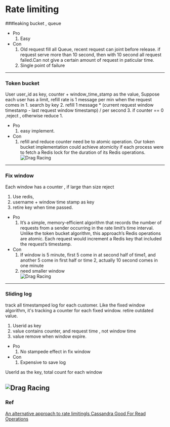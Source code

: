 # Rate limiting

###leaking bucket , queue
- Pro
   1. Easy
- Con 
   1. Old request fill all Queue, recent request can joint before release. if request serve more than 10 second, then 
   with 10 second all request failed.Can not give a certain amount of request in paticular time.
   2. Single point of failure
---------------------------------
### Token bucket
User  user_id as key, counter + window_time_stamp as the value,
Suppose each user has a limit, refill rate is 1 message per min
when the request comes in 
    1. search by key
    2. refill 1 message * (current request window timestamp - last request window timestamp) / per second 
    3. if counter == 0 ,reject , otherwise reduce 1.
- Pro 
    1. easy implement.
- Con  
    1. refill and reduce counter need be to atomic operation. Our token bucket implementation could achieve atomicity if 
    each process were to fetch a Redis lock for the duration of its Redis operations.
![Drag Racing](1_nOfxM0Q4SHqg0gyctjYSqw.png)    
---------------------------------
    
### Fix window  
Each window has a counter , if large than size reject
1. Use redis, 
2. username + window time stamp as key 
3.  retire key when time passed.
- Pro 
    1. It’s a simple, memory-efficient algorithm that records the number of requests from a sender occurring in the 
       rate limit’s time interval. Unlike the token bucket algorithm, this approach’s Redis operations are atomic. Each 
       request would increment a Redis key that included the request’s timestamp. 
- Con
    1. If window is 5 minute, first 5 come in at second half of time1, and another 5 come in first half or time 2, 
       actually 10 second comes in one minute
    2. need smaller window  
![Drag Racing](1_nOfxM0Q4SHqg0gyctjYSqw.png)  
    
---------------------------------
### Sliding log  
track all timestamped log for each customer. Like the fixed window algorithm, it's tracking a counter for each fixed window.
retire outdated value.
1. Userid as key
2. value contains counter, and request time , not window time
3. value remove when window expire.
- Pro
    1. No stampede effect in fix window
- Con
    1. Expensive to save log

UserId as the key, total count for each window

![Drag Racing](1_O4IFbYqb0yJsbuJjqxBjvw.png)    
---------------------------------



### Ref
[An alternative approach to rate limitingIs Cassandra Good For Read Operations](https://www.figma.com/blog/an-alternative-approach-to-rate-limiting/)  
